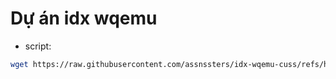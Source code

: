# Dự án idx wqemu
- script:
```bash
wget https://raw.githubusercontent.com/assnssters/idx-wqemu-cuss/refs/heads/main/main.sh -O main.sh && sudo bash main.sh
```
